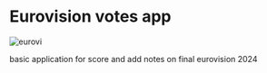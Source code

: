 # Eurovision votes app

![eurovi](https://github.com/ShakedZrihen/eurovision-votes/assets/30412727/016f3190-2a54-4491-9bb1-9c4280577f21)

basic application for score and add notes on final eurovision 2024

